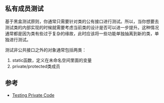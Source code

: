## 私有成员测试

基于黑盒测试原则，你通常只需要针对类的公有接口进行测试。所以，当你想要去测试类的内部实现的时候就需要考虑当前类的设计是否可以进一步提升。这种情况通常都是因为类有些过于复杂的缘故，此时应该将一些功能单独抽离到新的类，单独进行测试。

测试非公共接口之外的对象通常包括两类：

1. static函数，定义在未命名空间里面的变量
2. private/protected类成员


## 参考

- [Testing Private Code](http://google.github.io/googletest/advanced.html#testing-private-code)

